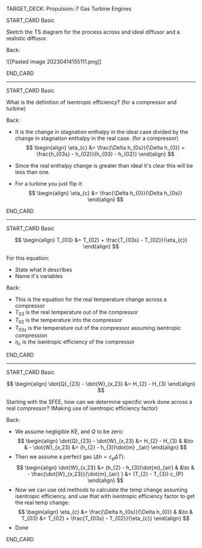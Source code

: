 TARGET_DECK: Propulsion::7 Gas Turbine Engines



START_CARD
Basic

Sketch the TS diagram for the process across and ideal diffusor and a realistic diffusor.

Back: 

![[Pasted image 20230414155111.png]]

END_CARD


--------

START_CARD
Basic

What is the definition of isentropic efficiency? (for a compressor and turbine)

Back: 
- It is the change in stagnation enthalpy in the ideal case divided by the change in stagnation enthalpy in the real case. (for a compressor)
$$ \begin{align}
\eta_{c} &= \frac{\Delta h_{0s}}{\Delta h_{0}} = \frac{h_{03s} - h_{02}}{h_{03} - h_{02}}
\end{align} $$
- Since the real enthalpy change is greater than ideal it's clear this will be less than one.

- For a turbine you just flip it:
$$ \begin{align}
\eta_{c} &= \frac{\Delta h_{0}}{\Delta h_{0s}}  
\end{align} $$

END_CARD


--------

START_CARD
Basic

$$ \begin{align}
T_{03} &= T_{02} + \frac{T_{03s} - T_{02}}{\eta_{c}}
\end{align} $$

For this equation:
- State what it describes
- Name it's variables

Back: 
- This is the equation for the real temperature change across a compressor
- $T_{03}$ is the real temperature out of the compressor
- $T_{02}$ is the temperature into the compressor
- $T_{03s}$ is the temperature out of the compressor assuming isentropic compression
- $\eta_{c}$ is the isentropic efficiency of the compressor

END_CARD


--------

START_CARD
Basic

$$ \begin{align}
\dot{Q}_{23} - \dot{W}_{x,23} &= H_{2} - H_{3}
\end{align} $$

Starting with the SFEE, how can we determine specific work done across a real compressor? (Making use of isentropic efficiency factor)

Back:  
- We assume negligible KE, and $Q$ to be zero:
$$ \begin{align}
\dot{Q}_{23} - \dot{W}_{x,23} &= H_{2} - H_{3} & &\to & - \dot{W}_{x,23} &= (h_{2} - h_{3})\dot{m} _{air}
\end{align} $$
- Then we assume a perfect gas ($\Delta h = c_{p} \Delta T$):
$$ \begin{align}
 \dot{W}_{x,23} &= (h_{2} - h_{3})\dot{m}_{air}  & &\to & - \frac{\dot{W}_{x,23}}{\dot{m}_{air} } &= (T_{2} - T_{3}) c_{P}
\end{align} $$
- Now we can use old methods to calculate the temp change assuming isentropic efficiency, and use that with isentropic efficiency factor to get the real temp change:
$$ \begin{align}
\eta_{c} &= \frac{\Delta h_{0s}}{\Delta h_{0}} & &\to & T_{03} &= T_{02} + \frac{T_{03s} - T_{02}}{\eta_{c}}
\end{align} $$
- Done

END_CARD
 


